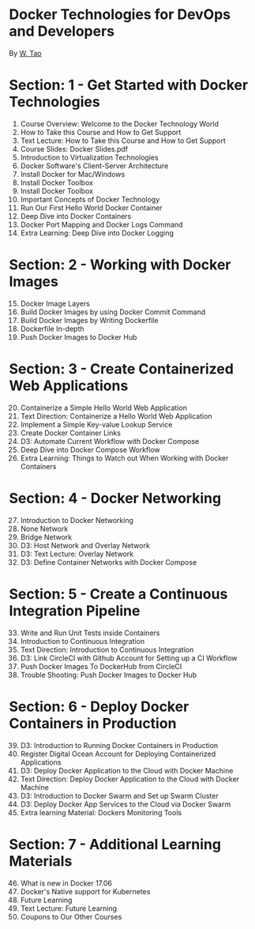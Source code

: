 Docker Technologies for DevOps and Developers
=============================================
By [W. Tao](https://www.udemy.com/docker-tutorial-for-devops-run-docker-containers/learn/v4/content)

# Section: 1 - Get Started with Docker Technologies
1. Course Overview: Welcome to the Docker Technology World
2. How to Take this Course and How to Get Support
3. Text Lecture: How to Take this Course and How to Get Support
4. Course Slides:  Docker Slides.pdf
5. Introduction to Virtualization Technologies
6. Docker Software's Client-Server Architecture
7. Install Docker for Mac/Windows
8. Install Docker Toolbox
9. Install Docker Toolbox
10. Important Concepts of Docker Technology
11. Run Our First Hello World Docker Container
12. Deep Dive into Docker Containers
13. Docker Port Mapping and Docker Logs Command
14. Extra Learning: Deep Dive into Docker Logging

# Section: 2 - Working with Docker Images
15. Docker Image Layers
16. Build Docker Images by using Docker Commit Command
17. Build Docker Images by Writing Dockerfile
18. Dockerfile In-depth
19. Push Docker Images to Docker Hub

# Section: 3 - Create Containerized Web Applications
20. Containerize a Simple Hello World Web Application
21. Text Direction: Containerize a Hello World Web Application
22. Implement a Simple Key-value Lookup Service
23. Create Docker Container Links
24. D3: Automate Current Workflow with Docker Compose
25. Deep Dive into Docker Compose Workflow
26. Extra Learning: Things to Watch out When Working with Docker Containers

# Section: 4 - Docker Networking
27. Introduction to Docker Networking
28. None Network
29. Bridge Network
30. D3: Host Network and Overlay Network
31. D3: Text Lecture: Overlay Network
32. D3: Define Container Networks with Docker Compose

# Section: 5 - Create a Continuous Integration Pipeline
33. Write and Run Unit Tests inside Containers
34. Introduction to Continuous Integration
35. Text Direction: Introduction to Continuous Integration
36. D3: Link CircleCI with Github Account for Setting up a CI Workflow
37. Push Docker Images To DockerHub from CircleCI
38. Trouble Shooting: Push Docker Images to Docker Hub

# Section: 6 - Deploy Docker Containers in Production
39. D3: Introduction to Running Docker Containers in Production
40. Register Digital Ocean Account for Deploying Containerized Applications
41. D3: Deploy Docker Application to the Cloud with Docker Machine
42. Text Direction: Deploy Docker Application to the Cloud with Docker Machine
43. D3: Introduction to Docker Swarm and Set up Swarm Cluster
44. D3: Deploy Docker App Services to the Cloud via Docker Swarm
45. Extra learning Material: Dockers Monitoring Tools

# Section: 7 - Additional Learning Materials
46. What is new in Docker 17.06
47. Docker's Native support for Kubernetes
48. Future Learning
49. Text Lecture: Future Learning
50. Coupons to Our Other Courses


